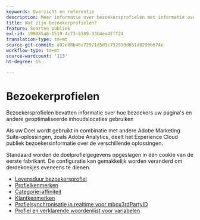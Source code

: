 ```yaml
---
keywords: Overzicht en referentie
description: Meer informatie over bezoekersprofielen met informatie over hoe bezoekers uw pagina's en andere geoptimaliseerde inhoudslocaties gebruiken.
title: Wat zijn bezoekerprofielen?
feature: Soorten publiek
exl-id: 199085a6-1519-4c73-8189-33b4ea4fff24
translation-type: tm+mt
source-git-commit: a92e88b46c72971d5d3c752593d651d8290b674e
workflow-type: tm+mt
source-wordcount: '113'
ht-degree: 1%

---
```


# Bezoekerprofielen

Bezoekersprofielen bevatten informatie over hoe bezoekers uw pagina&#39;s en andere geoptimaliseerde inhoudslocaties gebruiken

Als uw Doel wordt gebruikt in combinatie met andere Adobe Marketing Suite-oplossingen, zoals Adobe Analytics, deelt het Experience Cloud publiek bezoekersinformatie over de verschillende oplossingen.

Standaard worden de doelprofielgegevens opgeslagen in één cookie van de eerste fabrikant. De configuratie kan gemakkelijk worden veranderd om derdekoekjes eveneens te dienen.

- [Levensduur bezoekersprofiel](visitor-profile-lifetime.md)
- [Profielkenmerken](profile-parameters.md)
- [Categorie-affiniteit](category-affinity.md)
- [Klantkenmerken](working-with-customer-attributes.md)
- [Profielsynchronisatie in realtime voor mbox3rdPartyID](3rd-party-id.md)
- [Profiel en verklarende woordenlijst voor variabelen](variables-profiles-parameters-methods.md)
